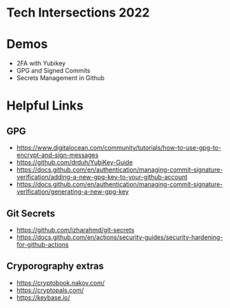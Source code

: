 # Tech Intersections 2022

# Demos 
- 2FA with Yubikey
- GPG and Signed Commits
- Secrets Management in Github

# Helpful Links

## GPG
- https://www.digitalocean.com/community/tutorials/how-to-use-gpg-to-encrypt-and-sign-messages 
- https://github.com/drduh/YubiKey-Guide
- https://docs.github.com/en/authentication/managing-commit-signature-verification/adding-a-new-gpg-key-to-your-github-account 
- https://docs.github.com/en/authentication/managing-commit-signature-verification/generating-a-new-gpg-key

## Git Secrets
- https://github.com/izharahmd/git-secrets
- https://docs.github.com/en/actions/security-guides/security-hardening-for-github-actions

## Cryporography extras
- https://cryptobook.nakov.com/
- https://cryptopals.com/
- https://keybase.io/
